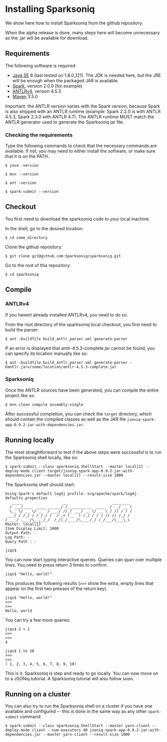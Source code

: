 # Installing Sparksoniq

We show here how to install Sparksoniq from the github repository.

When the alpha release is done, many steps here will become unnecessary as the .jar will be available for download.

## Requirements

The following software is required:

- [Java SE](http://www.oracle.com/technetwork/java/javase/downloads/index.html) 8 (last tested on 1.8.0_121). The JDK is needed here, but the JRE will be enough when the packaged JAR is available.
- [Spark](https://spark.apache.org/), version 2.0.0 (for example)
- [ANTLRv4](http://www.antlr.org/), version 4.5.3
- [Maven](https://maven.apache.org/) 3.5.0

Important: the ANTLR version varies with the Spark version, because Spark is also shipped with an ANTLR runtime (example: Spark 2.2.0 is with ANTLR 4.5.3, Spark 2.3.0 with ANTLR 4.7). The ANTLR runtime MUST match the ANTLR generator used to generate the Sparksoniq jar file.

### Checking the requirements

Type the following commands to check that the necessary commands are available. If not, you may need to either install the software, or make sure that it is on the PATH.

    $ java -version
    
    $ mvn --version

    $ ant -version

    $ spark-submit --version

## Checkout

You first need to download the sparksoniq code to your local machine.

In the shell, go to the desired location:

    $ cd some_directory
    
Clone the github repository:
    
    $ git clone git@github.com:Sparksoniq/sparksoniq.git
    
Go to the root of this repository:

    $ cd sparksoniq
    
## Compile

### ANTLRv4

If you havent already installed ANTLRv4, you need to do so.

From the root directory of the sparksoniq local checkout, you first need to build the parser:

    $ ant -buildfile build_antlr_parser.xml generate-parser
    
If an error is displayed that antlr-4.5.3-complete.jar cannot be found, you can specify its location manually like so:
    
    $ ant -buildfile build_antlr_parser.xml generate-parser -Dantlr.jar=/some/location/antlr-4.5.3-complete.jar
    
### Sparksoniq

Once the ANTLR sources have been generated, you can compile the entire project like so:

    $ mvn clean compile assembly:single
    
After successful completion, you can check the `target` directory, which should contain the compiled classes as well as the JAR file `jsoniq-spark-app-0.9.2-jar-with-dependencies.jar`.
    
## Running locally

The most straightforward to test if the above steps were successful is to run the Sparksoniq shell locally, like so:

    $ spark-submit --class sparksoniq.ShellStart --master local[2] --deploy-mode client target/jsoniq-spark-app-0.9.2-jar-with-dependencies.jar --master local[2] --result-size 1000

The Sparksoniq shell should start:

    Using Spark's default log4j profile: org/apache/spark/log4j-defaults.properties
       _____                  __                    ________
      / ___/____  ____ ______/ /___________  ____  /  _/ __ \
      \__ \/ __ \/ __ `/ ___/ //_/ ___/ __ \/ __ \ / // / / /
     ___/ / /_/ / /_/ / /  / ,< (__  ) /_/ / / / // // /_/ /
    /____/ .___/\__,_/_/  /_/|_/____/\____/_/ /_/___/\___\_\
    Master: local[2]
    Item Display Limit: 1000
    Output Path: -
    Log Path: -
    Query Path : -

    jiqs$
    
You can now start typing interactive queries. Queries can span over multiple lines. You need to press return 3 times to confirm.
    
    jiqs$ "Hello, world!"

This produces the following results (`>>>` show the extra, empty lines that appear on the first two presses of the return key).

    jiqs$ "Hello, world!"
    >>> 
    >>> 
    Hello, world
    
You can try a few more queries.
    
    jiqs$ 2 + 2
    >>> 
    >>> 
    4
    
    jiqs$ 1 to 10
    >>> 
    >>> 
    ( 1, 2, 3, 4, 5, 6, 7, 8, 9, 10)
    
This is it. Sparksoniq is step and ready to go locally. You can now move on to a JSONiq tutorial. A Sparksoniq tutorial will also follow soon.

## Running on a cluster

You can also try to run the Sparksoniq shell on a cluster if you have one available and configured -- this is done in the same way as any other `spark-submit` command:

    $ spark-submit --class sparksoniq.ShellStart --master yarn-client --deploy-mode client --num-executors 40 jsoniq-spark-app-0.9.2-jar-with-dependencies.jar --master yarn-client --result-size 1000
